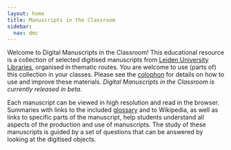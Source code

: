 ```yaml
---
layout: home
title: Manuscripts in the Classroom
sidebar:
  nav: dmc
---
```


Welcome to Digital Manuscripts in the Classroom!
This educational resource is a collection of selected digitised manuscripts
from [Leiden University Libraries][ubl], organised in thematic routes.
You are welcome to use (parts of) this collection in your classes. Please see
the [colophon](about/) for details on how to use and improve these
materials.
*Digital Manuscripts in the Classroom is currently released in beta.*

Each manuscript can be viewed in high resolution and read in the browser.
Summaries with links to the included [glossary][g] and to Wikipedia, as well as
links to specific parts of the manuscript, help students understand all
aspects of the production and use of manuscripts.
The study of these manuscripts is guided by a set of questions that can
be answered by looking at the digitised objects.

[ubl]: https://www.library.universiteitleiden.nl/
[g]: glossary/